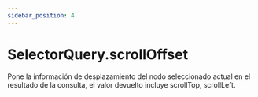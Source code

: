 ```yaml
---
sidebar_position: 4
---
```


# SelectorQuery.scrollOffset

Pone la información de desplazamiento del nodo seleccionado actual en el resultado de la consulta, el valor devuelto incluye scrollTop, scrollLeft.
